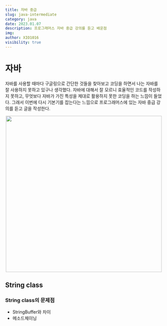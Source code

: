 ```yaml
---
title: 자바 중급
slug: java-intermediate
category: java
date: 2023.01.07
description: 프로그래머스 자바 중급 강의를 듣고 배운점
img:
author: XIO1016
visibility: true
---
```


# 자바
자바를 사용할 때마다 구글링으로 간단한 것들을 찾아보고 코딩을 하면서 나는 자바를 잘 사용하지 못하고 있구나 생각했다.
자바에 대해서 잘 모르니 효율적인 코드를 작성하지 못하고, 무엇보다 자바가 가진 특성을 제대로 활용하지 못한 코딩을 하는 느낌이 들었다.
그래서 이번에 다시 기본기를 잡는다는 느낌으로 프로그래머스에 있는 자바 중급 강의를 듣고 글을 작성한다.

<div style="text-align: center;">
<img src="/java-intermediate/1.png"  width="500">
</div>

## String class
### String class의 문제점


- StringBuffer와 차이
- 메소드체이닝


